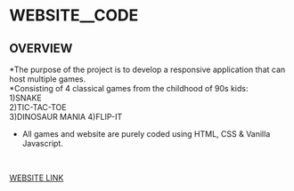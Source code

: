 # WEBSITE__CODE

## OVERVIEW
*The purpose of the project is to develop a responsive application that can host multiple games.</br>
*Consisting of 4 classical games from the childhood of 90s kids:</br>
                                                                1)SNAKE</br>
                                                                2)TIC-TAC-TOE</br>
                                                                3)DINOSAUR MANIA</r>
                                                                4)FLIP-IT </br>
* All games and website are purely coded using  HTML, CSS & Vanilla Javascript.</br>
</br>

<a href="https://sparsh0602.github.io/GAMEMANIA.github.io/">WEBSITE LINK</a>
                                                                
                                                                
                                                             
                                                             
                                                              
    
